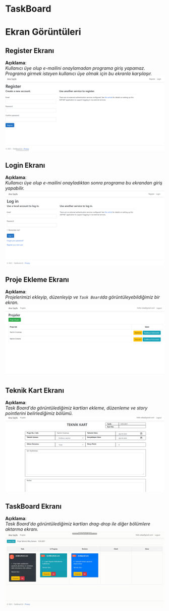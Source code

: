 # TaskBoard

# Ekran Görüntüleri
## Register Ekranı
<b>Açıklama</b>:<br>
<i>Kullanıcı üye olup e-mailini onaylamadan programa giriş yapamaz. Programa girmek isteyen kullanıcı üye olmak için bu ekranla karşılaşır.</i><br>
![Screen](Screenshot/register.PNG)


## Login Ekranı
<b>Açıklama</b>:<br>
<i>Kullanıcı üye olup e-mailini onayladıktan sonra programa bu ekrandan giriş yapabilir.</i><br>
![Screen](Screenshot/login.PNG)


## Proje Ekleme Ekranı
<b>Açıklama</b>:<br>
<i>Projelerimizi ekleyip, düzenleyip ve ```Task Board```da görüntüleyebildiğimiz bir ekran.</i><br>
![Screen](Screenshot/addprojects.PNG)


## Teknik Kart Ekranı
<b>Açıklama</b>:<br>
<i>Task Board'da görüntülediğimiz kartları ekleme, düzenleme ve story pointlerini belirlediğimiz bölümü.</i><br>
![Screen](Screenshot/teknikkart.PNG)


## TaskBoard Ekranı
<b>Açıklama</b>:<br>
<i>Task Board'da görüntülediğimiz kartları drag-drop ile diğer bölümlere aktarma ekranı.</i><br>
![Screen](Screenshot/dragdrop.gif)

